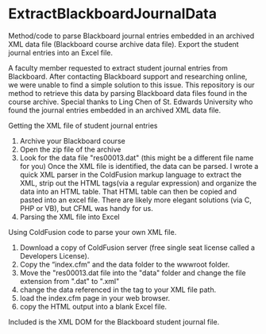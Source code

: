# ExtractBlackboardJournalData
Method/code to parse Blackboard journal entries embedded in an archived XML data file (Blackboard course archive data file). Export the student journal entries into an Excel file.

A faculty member requested to extract student journal entries from Blackboard. After contacting Blackboard support and researching online, we were unable to find a simple solution to this issue. This repository is our method to retrieve this data by parsing Blackboard data files found in the course archive. Special thanks to Ling Chen of St. Edwards University who found the journal entries embedded in an archived XML data file.

Getting the XML file of student journal entries
1. Archive your Blackboard course
2. Open the zip file of the archive
3. Look for the data file "res00013.dat" (this might be a different file name for you)
Once the XML file is identified, the data can be parsed. I wrote a quick XML parser in the ColdFusion markup language to extract the XML, strip out the HTML tags(via a regular expression) and organize the data into an HTML table. That HTML table can then be copied and pasted into an excel file. There are likely more elegant solutions (via C, PHP or VB), but CFML was handy for us.
4. Parsing the XML file into Excel

Using ColdFusion code to parse your own XML file.
1. Download a copy of ColdFusion server (free single seat license called a Developers License).
2. Copy the “index.cfm” and the data folder to the wwwroot folder.
3. Move the "res00013.dat file into the "data" folder and change the file extension from ".dat" to ".xml"
4. change the data referenced in the <CFSET> tag to your XML file path.
5. load the index.cfm page in your web browser.
6. copy the HTML output into a blank Excel file.

Included is the XML DOM for the Blackboard student journal file.
